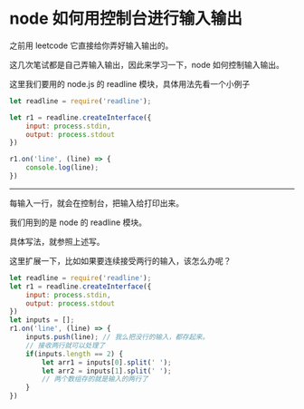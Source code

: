 # node 如何用控制台进行输入输出

之前用 leetcode 它直接给你弄好输入输出的。     

这几次笔试都是自己弄输入输出，因此来学习一下，node 如何控制输入输出。       

这里我们要用的  node.js 的  readline 模块，具体用法先看一个小例子     

```js
let readline = require('readline');

let r1 = readline.createInterface({
    input: process.stdin,
    output: process.stdout
})

r1.on('line', (line) => {
    console.log(line);
})
```       

--- 
每输入一行，就会在控制台，把输入给打印出来。      

我们用到的是 node 的 readline 模块。     

具体写法，就参照上述写。        

这里扩展一下，比如如果要连续接受两行的输入，该怎么办呢？     

```js
let readline = require('readline');
let r1 = readline.createInterface({
    input: process.stdin,
    output: process.stdout
})
let inputs = [];
r1.on('line', (line) => {
    inputs.push(line); // 我么把没行的输入，都存起来。    
    // 接收两行就可以处理了
    if(inputs.length == 2) {
        let arr1 = inputs[0].split(' ');
        let arr2 = inputs[1].split(' ');
        // 两个数组存的就是输入的两行了
    }
})
```
